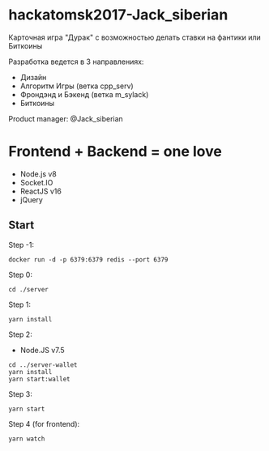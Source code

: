 # hackatomsk2017-Jack_siberian

Карточная игра "Дурак" с возможностью делать ставки на фантики или Биткоины

Разработка ведется в 3 направлениях:
 * Дизайн 
 * Алгоритм Игры (ветка cpp_serv)
 * Фрондэнд и Бэкенд (ветка m_sylack)
 * Биткоины 


Product manager: @Jack_siberian


# Frontend + Backend = one love
* Node.js v8
* Socket.IO
* ReactJS v16
* jQuery


## Start
Step -1:
```
docker run -d -p 6379:6379 redis --port 6379
```

Step 0:
```
cd ./server
```

Step 1:
```
yarn install
```

Step 2:
* Node.JS v7.5
```
cd ../server-wallet
yarn install
yarn start:wallet
```

Step 3:
```
yarn start
```

Step 4 (for frontend):
```
yarn watch
```
